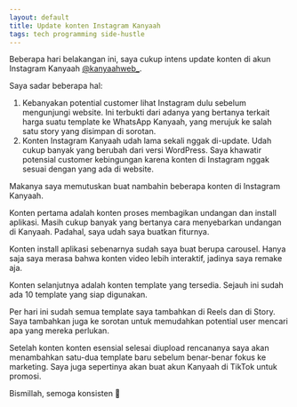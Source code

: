 ```yaml
---
layout: default
title: Update konten Instagram Kanyaah
tags: tech programming side-hustle
---
```


Beberapa hari belakangan ini, saya cukup intens update konten di akun Instagram Kanyaah [@kanyaahweb_](https://instagram.com/kanyaahweb_).

Saya sadar beberapa hal:
1. Kebanyakan potential customer lihat Instagram dulu sebelum mengunjungi website. Ini terbukti dari adanya yang bertanya terkait harga suatu template ke WhatsApp Kanyaah, yang merujuk ke salah satu story yang disimpan di sorotan.
2. Konten Instagram Kanyaah udah lama sekali nggak di-update. Udah cukup banyak yang berubah dari versi WordPress. Saya khawatir potensial customer kebingungan karena konten di Instagram nggak sesuai dengan yang ada di website.

Makanya saya memutuskan buat nambahin beberapa konten di Instagram Kanyaah.

Konten pertama adalah konten proses membagikan undangan dan install aplikasi. Masih cukup banyak yang bertanya cara menyebarkan undangan di Kanyaah. Padahal, saya udah saya buatkan fiturnya.

Konten install aplikasi sebenarnya sudah saya buat berupa carousel. Hanya saja saya merasa bahwa konten video lebih interaktif, jadinya saya remake aja.

Konten selanjutnya adalah konten template yang tersedia. Sejauh ini sudah ada 10 template yang siap digunakan.

Per hari ini sudah semua template saya tambahkan di Reels dan di Story. Saya tambahkan juga ke sorotan untuk memudahkan potential user mencari apa yang mereka perlukan.

Setelah konten konten esensial selesai diupload rencananya saya akan menambahkan satu-dua template baru sebelum benar-benar fokus ke marketing. Saya juga sepertinya akan buat akun Kanyaah di TikTok untuk promosi.

Bismillah, semoga konsisten 💪